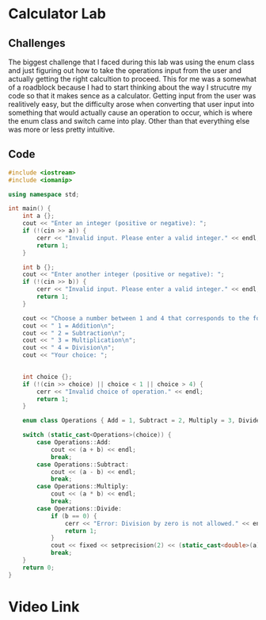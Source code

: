 # Calculator Lab

## Challenges
The biggest challenge that I faced during this lab was using the enum class and just figuring out how to take the operations input from 
the user and actually getting the right calcultion to proceed. This for me was a somewhat of a roadblock because I had to start thinking
about the way I strucutre my code so that it makes sence as a calculator. Getting input from the user was realitively easy, but the 
difficulty arose when converting that user input into something that would actually cause an operation to occur, which is where the
enum class and switch came into play. Other than that everything else was more or less pretty intuitive. 

## Code
```C++
#include <iostream>
#include <iomanip>

using namespace std;

int main() {
    int a {};
    cout << "Enter an integer (positive or negative): ";
    if (!(cin >> a)) {
        cerr << "Invalid input. Please enter a valid integer." << endl;
        return 1;
    }

    int b {};
    cout << "Enter another integer (positive or negative): ";
    if (!(cin >> b)) {
        cerr << "Invalid input. Please enter a valid integer." << endl;
        return 1;
    }

    cout << "Choose a number between 1 and 4 that corresponds to the following operations:\n";
    cout << " 1 = Addition\n";
    cout << " 2 = Subtraction\n";
    cout << " 3 = Multiplication\n";
    cout << " 4 = Division\n";
    cout << "Your choice: ";

         
    int choice {};
    if (!(cin >> choice) || choice < 1 || choice > 4) {
        cerr << "Invalid choice of operation." << endl;
        return 1;
    }

    enum class Operations { Add = 1, Subtract = 2, Multiply = 3, Divide = 4 };

    switch (static_cast<Operations>(choice)) {
        case Operations::Add:
            cout << (a + b) << endl;
            break;
        case Operations::Subtract:
            cout << (a - b) << endl;
            break;
        case Operations::Multiply:
            cout << (a * b) << endl;
            break;
        case Operations::Divide:
            if (b == 0) {
                cerr << "Error: Division by zero is not allowed." << endl;
                return 1;
            }
            cout << fixed << setprecision(2) << (static_cast<double>(a) / b) << endl;
            break;
    }
    return 0;
}
```
# Video Link
